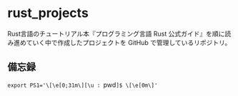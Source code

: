 # rust_projects
Rust言語のチュートリアル本『プログラミング言語 Rust 公式ガイド』を順に読み進めていく中で作成したプロジェクトを GitHub で管理しているリポジトリ。

## 備忘録
`export PS1='\[\e[0;31m\][\u : `pwd`]$ \[\e[0m\]'`